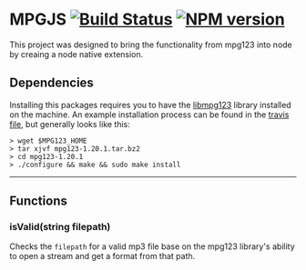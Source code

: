 # MPGJS [![Build Status](https://travis-ci.org/loftili/mpgjs.svg?branch=master)](https://travis-ci.org/loftili/mpgjs) [![NPM version](https://badge.fury.io/js/mpgjs.svg)](http://badge.fury.io/js/mpgjs)

This project was designed to bring the functionality from mpg123 into node by creaing a node native extension. 

## Dependencies

Installing this packages requires you to have the [libmpg123](http://www.mpg123.de/api/) library installed on the machine. An example installation process can be found in the [travis file](https://github.com/loftili/mpgjs/blob/mpgjs-4/.travis.yml), but generally looks like this:


```
> wget $MPG123_HOME
> tar xjvf mpg123-1.20.1.tar.bz2
> cd mpg123-1.20.1
> ./configure && make && sudo make install
```

------------------------

## Functions

### isValid(string filepath)

Checks the `filepath` for a valid mp3 file base on the mpg123 library's ability to open a stream and get a format from that path.


